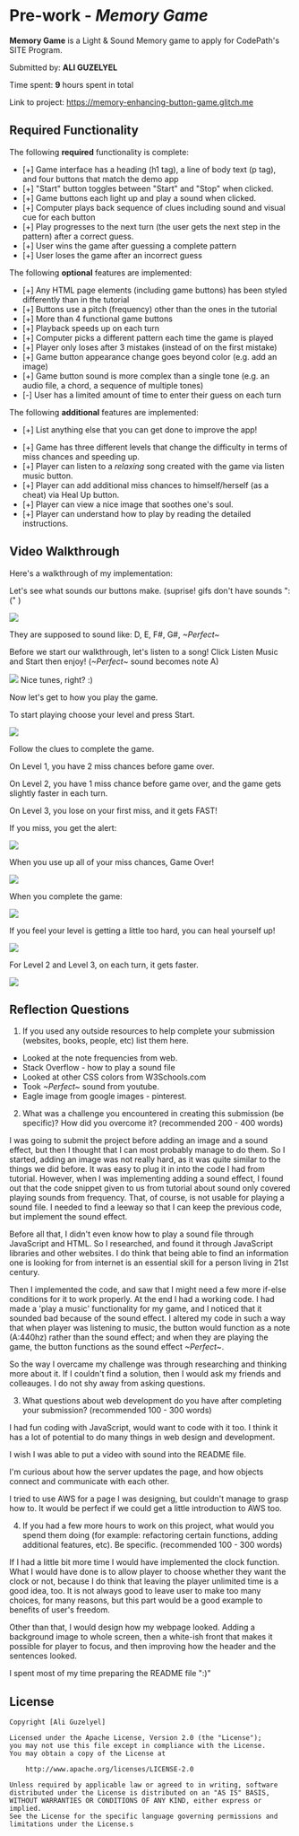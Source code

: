 # Pre-work - *Memory Game*

**Memory Game** is a Light & Sound Memory game to apply for CodePath's SITE Program. 

Submitted by: **ALI GUZELYEL**

Time spent: **9** hours spent in total

Link to project: https://memory-enhancing-button-game.glitch.me

## Required Functionality

The following **required** functionality is complete:

* [+] Game interface has a heading (h1 tag), a line of body text (p tag), and four buttons that match the demo app
* [+] "Start" button toggles between "Start" and "Stop" when clicked. 
* [+] Game buttons each light up and play a sound when clicked. 
* [+] Computer plays back sequence of clues including sound and visual cue for each button
* [+] Play progresses to the next turn (the user gets the next step in the pattern) after a correct guess. 
* [+] User wins the game after guessing a complete pattern
* [+] User loses the game after an incorrect guess

The following **optional** features are implemented:

* [+] Any HTML page elements (including game buttons) has been styled differently than in the tutorial
* [+] Buttons use a pitch (frequency) other than the ones in the tutorial
* [+] More than 4 functional game buttons
* [+] Playback speeds up on each turn
* [+] Computer picks a different pattern each time the game is played
* [+] Player only loses after 3 mistakes (instead of on the first mistake)
* [+] Game button appearance change goes beyond color (e.g. add an image)
* [+] Game button sound is more complex than a single tone (e.g. an audio file, a chord, a sequence of multiple tones)
* [-] User has a limited amount of time to enter their guess on each turn

The following **additional** features are implemented:

- [+] List anything else that you can get done to improve the app!
* [+] Game has three different levels that change the difficulty in terms of miss chances and speeding up.
* [+] Player can listen to a _relaxing_ song created with the game via listen music button.
* [+] Player can add additional miss chances to himself/herself (as a cheat) via Heal Up button.
* [+] Player can view a nice image that soothes one's soul.
* [+] Player can understand how to play by reading the detailed instructions.

## Video Walkthrough

Here's a walkthrough of my implementation:

Let's see what sounds our buttons make. (suprise! gifs don't have sounds ":(" )

![](https://cdn.glitch.com/b5564738-3c71-4f44-8d96-4abab7651218%2FsoundsOfButtons.gif?v=1616561768265)

They are supposed to sound like: D, E, F#, G#, _~Perfect~_

Before we start our walkthrough, let's listen to a song!
Click Listen Music and Start then enjoy! (_~Perfect~_ sound becomes note A)

![](https://cdn.glitch.com/b5564738-3c71-4f44-8d96-4abab7651218%2Fmusic.gif?v=1616556136432)
Nice tunes, right? :)

Now let's get to how you play the game. 

To start playing choose your level and press Start.

![](https://cdn.glitch.com/b5564738-3c71-4f44-8d96-4abab7651218%2Fstart_chooselev.gif?v=1616557254452)

Follow the clues to complete the game.

On Level 1, you have 2 miss chances before game over.

On Level 2, you have 1 miss chance before game over, and the game gets slightly faster in each turn.

On Level 3, you lose on your first miss, and it gets FAST!

If you miss, you get the alert:

![](https://cdn.glitch.com/b5564738-3c71-4f44-8d96-4abab7651218%2FchancesLeft.gif?v=1616557491535)

When you use up all of your miss chances, Game Over!

![](https://cdn.glitch.com/b5564738-3c71-4f44-8d96-4abab7651218%2FgameOver.gif?v=1616557599189)

When you complete the game:

![](https://cdn.glitch.com/b5564738-3c71-4f44-8d96-4abab7651218%2FyouWon.gif?v=1616557930631)

If you feel your level is getting a little too hard, you can heal yourself up!

![](https://cdn.glitch.com/b5564738-3c71-4f44-8d96-4abab7651218%2FhealUpgif.gif?v=1616558064625)

For Level 2 and Level 3, on each turn, it gets faster.

![](https://cdn.glitch.com/b5564738-3c71-4f44-8d96-4abab7651218%2Fspeeding_up.gif?v=1616557097640)





## Reflection Questions
1. If you used any outside resources to help complete your submission (websites, books, people, etc) list them here. 
* Looked at the note frequencies from web.
* Stack Overflow - how to play a sound file
* Looked at other CSS colors from W3Schools.com
* Took _~Perfect~_ sound from youtube.
* Eagle image from google images - pinterest.


2. What was a challenge you encountered in creating this submission (be specific)? How did you overcome it? (recommended 200 - 400 words) 

I was going to submit the project before adding an image and a sound effect, but then I thought that I can most probably manage to do them. So I started, adding
an image was not really hard, as it was quite similar to the things we did before. It was easy to plug it in into the code I had from tutorial. 
However, when I was implementing adding a sound effect, I found out that the code snippet given to us from tutorial about sound only covered playing sounds from frequency.
That, of course, is not usable for playing a sound file. I needed to find a leeway so that I can keep the previous code, but implement the sound effect.

Before all that, I didn't even know how to play a sound file through JavaScript and HTML. So I researched, and found it through JavaScript libraries and other websites. 
I do think that being able to find an information one is looking for from internet is an essential skill for a person living in 21st century.

Then I implemented the code, and saw that I might need a few more if-else conditions for it to work properly. At the end I had a working code. 
I had made a 'play a music' functionality for my game, and I noticed that it sounded bad because of the sound effect. I altered my code in such a way
that when player was listening to music, the button would function as a note (A:440hz) rather than the sound effect; and when they are playing the game, the button functions as
the sound effect _~Perfect~_.

So the way I overcame my challenge was through researching and thinking more about it. If I couldn't find a solution, then I would ask my friends and colleauges.
I do not shy away from asking questions.

3. What questions about web development do you have after completing your submission? (recommended 100 - 300 words) 

I had fun coding with JavaScript, would want to code with it too. I think it has a lot of potential to do many things in web design and development. 

I wish I was able to put a video with sound into the README file. 

I'm curious about how the server updates the page, and how objects connect and communicate with each other.

I tried to use AWS for a page I was designing, but couldn't manage to grasp how to. It would be perfect if we could get a little introduction to AWS too.

4. If you had a few more hours to work on this project, what would you spend them doing (for example: refactoring certain functions, adding additional features, etc). Be specific. (recommended 100 - 300 words) 

If I had a little bit more time I would have implemented the clock function. What I would have done is to allow player to choose whether they want the clock 
or not, because I do think that leaving the player unlimited time is a good idea, too. It is not always good to leave user to make too many choices,
for many reasons, but this part would be a good example to benefits of user's freedom. 

Other than that, I would design how my webpage looked. Adding a background image to whole screen, then a white-ish front that makes it possible for player to focus,
and then improving how the header and the sentences looked. 

I spent most of my time preparing the README file ":)"



## License

    Copyright [Ali Guzelyel]

    Licensed under the Apache License, Version 2.0 (the "License");
    you may not use this file except in compliance with the License.
    You may obtain a copy of the License at

        http://www.apache.org/licenses/LICENSE-2.0

    Unless required by applicable law or agreed to in writing, software
    distributed under the License is distributed on an "AS IS" BASIS,
    WITHOUT WARRANTIES OR CONDITIONS OF ANY KIND, either express or implied.
    See the License for the specific language governing permissions and
    limitations under the License.s
